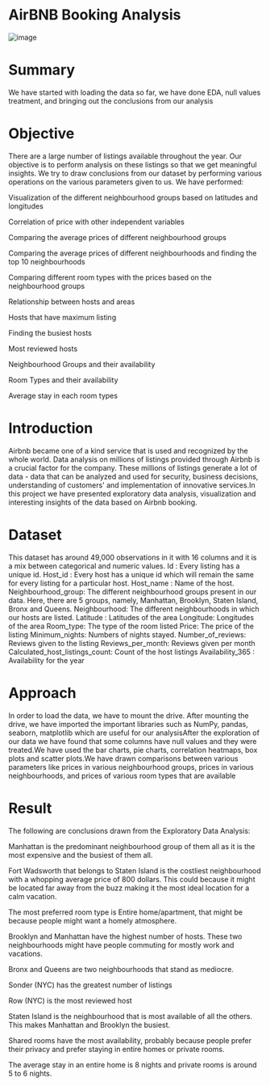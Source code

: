 # AirBNB Booking Analysis

![image](https://user-images.githubusercontent.com/99960098/174495792-01e5b36e-8b6e-4120-b2b9-9a4f18eba4b2.png)


# Summary
We have started with loading the data so far, we have done EDA, null values treatment, and bringing out the conclusions from our analysis

# Objective
There are a large number of listings available throughout the year. Our objective is to perform analysis on these listings so that we get meaningful insights.
We try to draw conclusions from our dataset by performing various operations on the various parameters given to us. We have performed:

Visualization of the different neighbourhood groups based on latitudes and longitudes

Correlation of price with other independent variables

Comparing the average prices of different neighbourhood groups

Comparing the average prices of different neighbourhoods and finding the top 10 neighbourhoods

Comparing different room types with the prices based on the neighbourhood groups

Relationship between hosts and areas

Hosts that have maximum listing

Finding the busiest hosts

Most reviewed hosts

Neighbourhood Groups and their availability

Room Types and their availability

Average stay in each room types


# Introduction
Airbnb became one of a kind service that is used and recognized by the whole world. Data analysis on millions of listings provided through Airbnb is a crucial factor for the company. These millions of listings generate a lot of data - data that can be analyzed and used for security, business decisions, understanding of customers' and implementation of innovative services.In this project we have presented exploratory data analysis, visualization and interesting insights of the data based on Airbnb booking.

# Dataset
This dataset has around 49,000 observations in it with 16 columns and it is a mix between categorical and numeric values.
Id : Every listing has a unique id.
Host_id : Every host has a unique id which will remain the same for every listing for a particular host.
Host_name : Name of the host.
Neighbourhood_group: The different neighbourhood groups present in our data. Here, there are 5 groups, namely, Manhattan, Brooklyn, Staten Island, Bronx and Queens.
Neighbourhood: The different neighbourhoods in which our hosts are listed.
Latitude : Latitudes of the area
Longitude: Longitudes of the area
Room_type: The type of the room listed
Price: The price of the listing
Minimum_nights: Numbers of nights stayed.
Number_of_reviews: Reviews given to the listing
Reviews_per_month: Reviews given per month
Calculated_host_listings_count: Count of the host listings
Availability_365 : Availability for the year

# Approach
In order to load the data, we have to mount the drive. After mounting the drive, we have imported the important libraries such as NumPy, pandas, seaborn, matplotlib which are useful for our analysisAfter the exploration of our data we have found that some columns have null values and they were treated.We have used the bar charts, pie charts, correlation heatmaps, box plots and scatter plots.We have drawn comparisons between various parameters like prices in various neighbourhood groups, prices in various neighbourhoods, and prices of various room types that are available

# Result
The following are conclusions drawn from the Exploratory Data Analysis:

Manhattan is the predominant neighbourhood group of them all as it is the most  expensive and the busiest of them all.

Fort Wadsworth that belongs to Staten Island is the costliest neighbourhood with a whopping average price of 800 dollars. This could because it might be located far 
away from the buzz making it the most ideal location for a calm vacation.

The most preferred room type is Entire home/apartment, that might be because people might want a homely atmosphere.

Brooklyn and Manhattan have the highest number of hosts. These two neighbourhoods might have people commuting for mostly work and vacations.

Bronx and Queens are two neighbourhoods that stand as mediocre.

Sonder (NYC) has the greatest number of listings

Row (NYC) is the most reviewed host

Staten Island is the neighbourhood that is most available of all the others. This makes Manhattan and Brooklyn the busiest.

Shared rooms have the most availability, probably because people prefer their privacy and prefer staying in entire homes or private rooms.

The average stay in an entire home is 8 nights and private rooms is around 5 to 6 nights.




